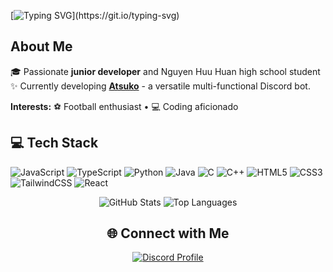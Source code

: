 [![Typing SVG](https://readme-typing-svg.demolab.com?font=Fira+Code&weight=500&size=30&duration=4000&pause=1000&background=FFFFFF00&width=435&lines=%F0%9F%91%8B+Hi+there%2C+I'm+Tunx!+;Welcome+to+my+GH+Profile!)](https://git.io/typing-svg)

## About Me
🎓 Passionate **junior developer** and Nguyen Huu Huan high school student<br>✨ Currently developing [**Atsuko**](https://discord.com/oauth2/authorize?client_id=1130772002580475954&permissions=8&integration_type=0&scope=bot+applications.commands) - a versatile multi-functional Discord bot.

**Interests:** ⚽ Football enthusiast • 💻 Coding aficionado

## 💻 Tech Stack

![JavaScript](https://img.shields.io/badge/javascript-%23323330.svg?style=for-the-badge&logo=javascript&logoColor=%23F7DF1E)
![TypeScript](https://img.shields.io/badge/typescript-%23007ACC.svg?style=for-the-badge&logo=typescript&logoColor=white)
![Python](https://img.shields.io/badge/python-3670A0?style=for-the-badge&logo=python&logoColor=ffdd54)
![Java](https://img.shields.io/badge/java-%23ED8B00.svg?style=for-the-badge&logo=openjdk&logoColor=white)
![C](https://img.shields.io/badge/c-%2300599C.svg?style=for-the-badge&logo=c&logoColor=white)
![C++](https://img.shields.io/badge/c++-%2300599C.svg?style=for-the-badge&logo=c%2B%2B&logoColor=white)
![HTML5](https://img.shields.io/badge/html5-%23E34F26.svg?style=for-the-badge&logo=html5&logoColor=white)
![CSS3](https://img.shields.io/badge/css3-%231572B6.svg?style=for-the-badge&logo=css3&logoColor=white)
![TailwindCSS](https://img.shields.io/badge/tailwindcss-%2338B2AC.svg?style=for-the-badge&logo=tailwind-css&logoColor=white)
![React](https://img.shields.io/badge/react-%2320232a.svg?style=for-the-badge&logo=react&logoColor=%2361DAFB)

<div align="center">

![GitHub Stats](https://github-readme-stats.vercel.app/api?username=TunxxVN&theme=dark&hide_border=false&include_all_commits=true&count_private=true) ![Top Languages](https://github-readme-stats.vercel.app/api/top-langs/?username=TunxxVN&theme=dark&hide_border=false&include_all_commits=true&count_private=true&layout=compact)

</div>

<h2 align="center">🌐 Connect with Me</h2>
<div align="center">
    <a align="center" href="https://discord.com/users/677792501410693120">
        <img align="center" src="https://discord-readme-badge.vercel.app/api?id=677792501410693120" alt="Discord Profile"></img>
    </a>
</div>
